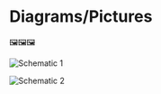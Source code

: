 # Diagrams/Pictures

🖼️🖼️🖼️

![Schematic 1](../main/diagrams/Schematic-1.svg?raw=true "Schematic 1")

![Schematic 2](../main/diagrams/Schematic-2.svg?raw=true "Schematic 2")
